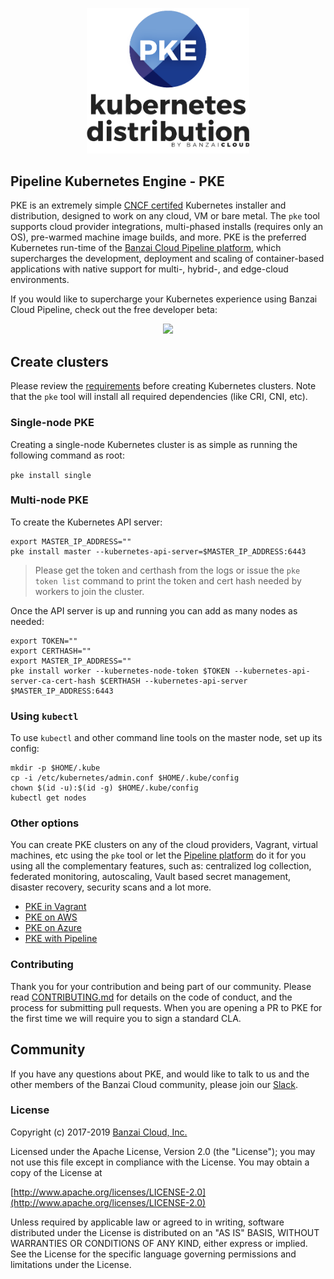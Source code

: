 <p align="center"><img src="docs/img/logo.png" width="260"></p>

## Pipeline Kubernetes Engine - PKE

PKE is an extremely simple [CNCF certifed](https://www.cncf.io/certification/software-conformance/#logos) Kubernetes installer and distribution, designed to work on any cloud, VM or bare metal. The `pke` tool supports cloud provider integrations, multi-phased installs (requires only an OS), pre-warmed machine image builds, and more. PKE is the preferred Kubernetes run-time of the [Banzai Cloud Pipeline platform](https://beta.banzaicloud.io/), which supercharges the development, deployment and scaling of container-based applications with native support for multi-, hybrid-, and edge-cloud environments.

If you would like to supercharge your Kubernetes experience using Banzai Cloud Pipeline, check out the free developer beta:
<p align="center">
  <a href="https://beta.banzaicloud.io">
  <img src="https://camo.githubusercontent.com/a487fb3128bcd1ef9fc1bf97ead8d6d6a442049a/68747470733a2f2f62616e7a6169636c6f75642e636f6d2f696d672f7472795f706970656c696e655f627574746f6e2e737667">
  </a>
</p>

## Create clusters

Please review the [requirements](/docs/requirements.md) before creating Kubernetes clusters. Note that the `pke` tool will install all required dependencies (like CRI, CNI, etc).

### Single-node PKE

Creating a single-node Kubernetes cluster is as simple as running the following command as root:

`pke install single`

### Multi-node PKE

To create the Kubernetes API server:

```
export MASTER_IP_ADDRESS=""
pke install master --kubernetes-api-server=$MASTER_IP_ADDRESS:6443
```

>Please get the token and certhash from the logs or issue the `pke token list` command to print the token and cert hash needed by workers to join the cluster.
>

Once the API server is up and running you can add as many nodes as needed:

```
export TOKEN=""
export CERTHASH=""
export MASTER_IP_ADDRESS=""
pke install worker --kubernetes-node-token $TOKEN --kubernetes-api-server-ca-cert-hash $CERTHASH --kubernetes-api-server $MASTER_IP_ADDRESS:6443
```

### Using `kubectl`

To use `kubectl` and other command line tools on the master node, set up its config:

```
mkdir -p $HOME/.kube
cp -i /etc/kubernetes/admin.conf $HOME/.kube/config
chown $(id -u):$(id -g) $HOME/.kube/config
kubectl get nodes
```

### Other options

You can create PKE clusters on any of the cloud providers, Vagrant, virtual machines, etc using the `pke` tool or let the [Pipeline platform](https://beta.banzaicloud.io/) do it for you using all the complementary features, such as: centralized log collection, federated monitoring, autoscaling, Vault based secret management, disaster recovery, security scans and a lot more.

- [PKE in Vagrant](/docs/vagrant.md)
- [PKE on AWS](/docs/aws.md)
- [PKE on Azure](/docs/azure.md)
- [PKE with Pipeline](https://beta.banzaicloud.io/)

### Contributing

Thank you for your contribution and being part of our community. Please read [CONTRIBUTING.md](.github/CONTRIBUTING.md) for details on the code of conduct, and the process for submitting pull requests. When you are opening a PR to PKE for the first time we will require you to sign a standard CLA.

## Community

If you have any questions about PKE, and would like to talk to us and the other members of the Banzai Cloud community, please join our [Slack](https://slack.banzaicloud.io/).

### License

Copyright (c) 2017-2019 [Banzai Cloud, Inc.](https://banzaicloud.com)

Licensed under the Apache License, Version 2.0 (the "License");
you may not use this file except in compliance with the License.
You may obtain a copy of the License at

[http://www.apache.org/licenses/LICENSE-2.0](http://www.apache.org/licenses/LICENSE-2.0)

Unless required by applicable law or agreed to in writing, software
distributed under the License is distributed on an "AS IS" BASIS,
WITHOUT WARRANTIES OR CONDITIONS OF ANY KIND, either express or implied.
See the License for the specific language governing permissions and
limitations under the License.
